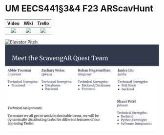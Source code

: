 # UM EECS441§3&4 F23 ARScavHunt

| Video  |  Wiki |  Trello  |
|:-----:|:-----:|:--------:|
|[<img src="https://eecs441.eecs.umich.edu/img/admin/video.png">][video_page]|[<img src="https://eecs441.eecs.umich.edu/img/admin/wiki.png">][wiki_page]|[<img src="https://eecs441.eecs.umich.edu/img/admin/trello.png">][agile_page]|

![Elevator Pitch](https://raw.githubusercontent.com/zjweiss/arscavhunt/5350c4e2df673f88a8ce365ed5474658875e5a43/images/pitch.svg) <!-- MUST be placed in user-images.githubusercontent.com -->
![Team](https://raw.githubusercontent.com/zjweiss/arscavhunt/c986021df0fb4a658f90bbbc2f732e9c107940ad/images/team.svg)

[video_page]: https://youtu.be/sample
[wiki_page]: https://github.com/zjweiss/arscavhunt/wiki
[agile_page]: https://trello.com/invite/b/m2LqbUDd/ATTI82630c96a8e04de84d68d6ce02d7182637D3BDD2/arcscavhunt
